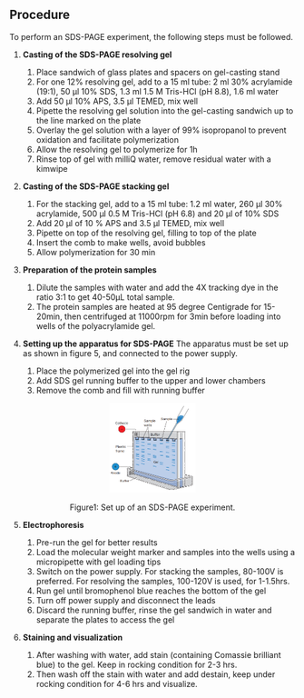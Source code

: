 ## Procedure

To perform an SDS-PAGE experiment, the following steps must be followed.

1. **Casting of the SDS-PAGE resolving gel**
    1. Place sandwich of glass plates and spacers on gel-casting stand
    2. For one 12% resolving gel, add to a 15 ml tube: 2 ml 30% acrylamide (19:1), 50 μl 10% SDS, 1.3 ml 1.5 M Tris-HCl (pH 8.8), 1.6 ml water
    3. Add 50 μl 10% APS, 3.5 μl TEMED, mix well
    4. Pipette the resolving gel solution into the gel-casting sandwich up to the line marked on the plate
    5. Overlay the gel solution with a layer of 99% isopropanol to prevent oxidation and facilitate polymerization
    6. Allow the resolving gel to polymerize for 1h
    7. Rinse top of gel with milliQ water, remove residual water with a kimwipe

2. **Casting of the SDS-PAGE stacking gel**
    1. For the stacking gel, add to a 15 ml tube: 1.2 ml water, 260 μl 30% acrylamide, 500 μl 0.5 M Tris-HCl (pH 6.8) and 20 μl of 10% SDS
    2. Add 20 μl of 10 % APS and 3.5 μl TEMED, mix well
    3. Pipette on top of the resolving gel, filling to top of the plate
    4. Insert the comb to make wells, avoid bubbles
    5. Allow polymerization for 30 min

3. **Preparation of the protein samples**
    1. Dilute the samples with water and add the 4X tracking dye in the ratio 3:1 to get 40-50μL
    total sample.
    2. The protein samples are heated at 95 degree Centigrade for 15-20min, then centrifuged at 11000rpm for
3min before loading into wells of the polyacrylamide gel.  

4. **Setting up the apparatus for SDS-PAGE**
     The apparatus must be set up as shown in figure 5, and connected to the power supply.
      1. Place the polymerized gel into the gel rig
      2. Add SDS gel running buffer to the upper and lower chambers
      3. Remove the comb and fill with running buffer

<div align="center">
<img src="images/Image1.png" width="30%">
<p>Figure1: Set up of an SDS-PAGE experiment.</p>
</div>

5. **Electrophoresis**  

    1. Pre-run the gel for better results
    2. Load the molecular weight marker and samples into the wells using a micropipette with gel loading tips
    3. Switch on the power supply. For stacking the samples, 80-100V is preferred. For resolving the samples, 100-120V is used, for 1-1.5hrs.
    4. Run gel until bromophenol blue reaches the bottom of the gel
    5. Turn off power supply and disconnect the leads
    6. Discard the running buffer, rinse the gel sandwich in water and separate the plates to access the gel

6. **Staining and visualization**
   1. After washing with water, add stain (containing Comassie brilliant blue) to the gel. Keep in rocking
      condition for 2-3 hrs.
   2. Then wash off the stain with water and add destain, keep under rocking condition for 4-6 hrs and visualize.
